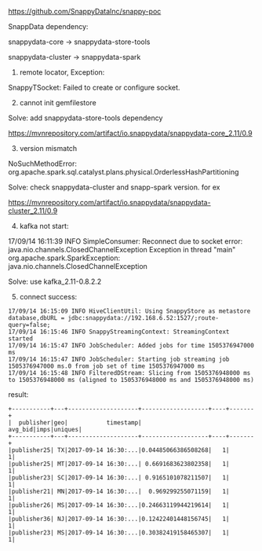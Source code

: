 https://github.com/SnappyDataInc/snappy-poc

SnappData dependency:

snappydata-core -> snappydata-store-tools

snappydata-cluster -> snappydata-spark

1. remote locator, Exception:

SnappyTSocket: Failed to create or configure socket.

2. cannot init gemfilestore

Solve: add snappydata-store-tools dependency

https://mvnrepository.com/artifact/io.snappydata/snappydata-core_2.11/0.9

3. version mismatch

NoSuchMethodError: org.apache.spark.sql.catalyst.plans.physical.OrderlessHashPartitioning

Solve: check snappydata-cluster and snapp-spark version. for ex

https://mvnrepository.com/artifact/io.snappydata/snappydata-cluster_2.11/0.9

4. kafka not start:

17/09/14 16:11:39 INFO SimpleConsumer: Reconnect due to socket error: java.nio.channels.ClosedChannelException
Exception in thread "main" org.apache.spark.SparkException: java.nio.channels.ClosedChannelException

Solve: use kafka_2.11-0.8.2.2

5. connect success:

```
17/09/14 16:15:09 INFO HiveClientUtil: Using SnappyStore as metastore database,dbURL = jdbc:snappydata://192.168.6.52:1527/;route-query=false;
17/09/14 16:15:46 INFO SnappyStreamingContext: StreamingContext started
17/09/14 16:15:47 INFO JobScheduler: Added jobs for time 1505376947000 ms
17/09/14 16:15:47 INFO JobScheduler: Starting job streaming job 1505376947000 ms.0 from job set of time 1505376947000 ms
17/09/14 16:15:48 INFO FilteredDStream: Slicing from 1505376948000 ms to 1505376948000 ms (aligned to 1505376948000 ms and 1505376948000 ms)
```

result:

```
+-----------+---+--------------------+-------------------+----+-------+
|  publisher|geo|           timestamp|            avg_bid|imps|uniques|
+-----------+---+--------------------+-------------------+----+-------+
|publisher25| TX|2017-09-14 16:30:...|0.04485066386508268|   1|      1|
|publisher25| MT|2017-09-14 16:30:...| 0.6691683623802358|   1|      1|
|publisher23| SC|2017-09-14 16:30:...| 0.9165101078211507|   1|      1|
|publisher21| MN|2017-09-14 16:30:...|  0.969299255071159|   1|      1|
|publisher26| MS|2017-09-14 16:30:...|0.24663119944219614|   1|      1|
|publisher36| NJ|2017-09-14 16:30:...|0.12422401448156745|   1|      1|
|publisher23| MS|2017-09-14 16:30:...|0.30382419158465307|   1|      1|
```
